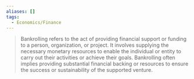 ```yaml
---
aliases: []
tags:
  - Economics/Finance
---
```


> Bankrolling refers to the act of providing financial support or funding to a person, organization, or project. It involves supplying the necessary monetary resources to enable the individual or entity to carry out their activities or achieve their goals. Bankrolling often implies providing substantial financial backing or resources to ensure the success or sustainability of the supported venture.

